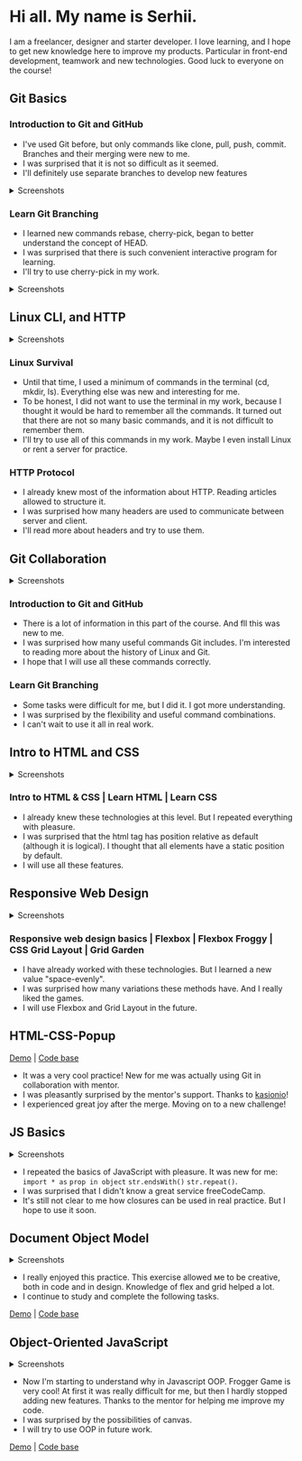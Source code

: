 # Hi all. My name is Serhii.
I am a freelancer, designer and starter developer. I love learning, and I hope to get new knowledge here to improve my products. Particular in front-end development, teamwork and new technologies. Good luck to everyone on the course!

## Git Basics

### Introduction to Git and GitHub
- I've used Git before, but only commands like clone, pull, push, commit. Branches and their merging were new to me.
- I was surprised that it is not so difficult as it seemed.
- I'll definitely use separate branches to develop new features

<details>
<summary>Screenshots</summary>

![](img/git-01.png)
![](img/git-02.png)

</details>

### Learn Git Branching
- I learned new commands rebase, cherry-pick, began to better understand the concept of HEAD.
- I was surprised that there is such convenient interactive program for learning.
- I'll try to use cherry-pick in my work.

<details>
<summary>Screenshots</summary>

![](img/git-03.png)
![](img/git-04.png)

</details>

## Linux CLI, and HTTP

<details>
<summary>Screenshots</summary>

![](task_linux_cli/linux-01.png)
![](task_linux_cli/linux-02.png)
![](task_linux_cli/linux-03.png)
![](task_linux_cli/linux-04.png)

</details>

### Linux Survival
- Until that time, I used a minimum of commands in the terminal (cd, mkdir, ls). Everything else was new and interesting for me.
- To be honest, I did not want to use the terminal in my work, because I thought it would be hard to remember all the commands. It turned out that there are not so many basic commands, and it is not difficult to remember them.
- I'll try to use all of this commands in my work. Maybe I even install Linux or rent a server for practice.

### HTTP Protocol
- I already knew most of the information about HTTP. Reading articles allowed to structure it.
- I was surprised how many headers are used to communicate between server and client.
- I'll read more about headers and try to use them.

## Git Collaboration

<details>
<summary>Screenshots</summary>

![](task_git_collaboration/git-05.png)
![](task_git_collaboration/git-06.png)
![](task_git_collaboration/git-07.png)
![](task_git_collaboration/git-08.png)

</details>

### Introduction to Git and GitHub
- There is a lot of information in this part of the course. And fll this was new to me.
- I was surprised how many useful commands Git includes. I'm interested to reading more about the history of Linux and Git.
- I hope that I will use all these commands correctly.

### Learn Git Branching
- Some tasks were difficult for me, but I did it. I got more understanding.
- I was surprised by the flexibility and useful command combinations.
- I can't wait to use it all in real work.

## Intro to HTML and CSS

<details>
<summary>Screenshots</summary>

![](task_html_css_intro/html-css-intro-01.png)
![](task_html_css_intro/html-css-intro-02.png)
![](task_html_css_intro/html-css-intro-03.png)
![](task_html_css_intro/html-css-intro-04.png)

</details>

### Intro to HTML & CSS | Learn HTML | Learn CSS
- I already knew these technologies at this level. But I repeated everything with pleasure.
- I was surprised that the html tag has position relative as default (although it is logical). I thought that all elements have a static position by default.
- I will use all these features.

## Responsive Web Design

<details>
<summary>Screenshots</summary>

![](task_responsive_web_design/responsive-web-design-01.png)
![](task_responsive_web_design/responsive-web-design-02.png)
![](task_responsive_web_design/responsive-web-design-03.png)
![](task_responsive_web_design/responsive-web-design-04.png)
![](task_responsive_web_design/responsive-web-design-05.png)
![](task_responsive_web_design/responsive-web-design-06.png)
![](task_responsive_web_design/responsive-web-design-07.png)
![](task_responsive_web_design/responsive-web-design-08.png)
![](task_responsive_web_design/responsive-web-design-09.png)
![](task_responsive_web_design/responsive-web-design-10.png)
![](task_responsive_web_design/responsive-web-design-11.png)
![](task_responsive_web_design/responsive-web-design-12.png)
![](task_responsive_web_design/responsive-web-design-13.png)
![](task_responsive_web_design/responsive-web-design-14.png)
![](task_responsive_web_design/responsive-web-design-15.png)
![](task_responsive_web_design/responsive-web-design-16.png)
![](task_responsive_web_design/responsive-web-design-17.png)
![](task_responsive_web_design/responsive-web-design-18.png)
![](task_responsive_web_design/responsive-web-design-19.png)
![](task_responsive_web_design/responsive-web-design-20.png)
![](task_responsive_web_design/responsive-web-design-21.png)
![](task_responsive_web_design/responsive-web-design-22.png)
![](task_responsive_web_design/responsive-web-design-23.png)
![](task_responsive_web_design/responsive-web-design-24.png)
![](task_responsive_web_design/responsive-web-design-31.png)
![](task_responsive_web_design/responsive-web-design-32.png)
![](task_responsive_web_design/responsive-web-design-33.png)
![](task_responsive_web_design/responsive-web-design-34.png)
![](task_responsive_web_design/responsive-web-design-35.png)
![](task_responsive_web_design/responsive-web-design-36.png)
![](task_responsive_web_design/responsive-web-design-37.png)
![](task_responsive_web_design/responsive-web-design-38.png)
![](task_responsive_web_design/responsive-web-design-39.png)
![](task_responsive_web_design/responsive-web-design-40.png)
![](task_responsive_web_design/responsive-web-design-41.png)
![](task_responsive_web_design/responsive-web-design-42.png)
![](task_responsive_web_design/responsive-web-design-43.png)
![](task_responsive_web_design/responsive-web-design-44.png)
![](task_responsive_web_design/responsive-web-design-45.png)
![](task_responsive_web_design/responsive-web-design-46.png)
![](task_responsive_web_design/responsive-web-design-47.png)
![](task_responsive_web_design/responsive-web-design-48.png)
![](task_responsive_web_design/responsive-web-design-49.png)
![](task_responsive_web_design/responsive-web-design-50.png)
![](task_responsive_web_design/responsive-web-design-51.png)
![](task_responsive_web_design/responsive-web-design-52.png)
![](task_responsive_web_design/responsive-web-design-53.png)
![](task_responsive_web_design/responsive-web-design-54.png)
![](task_responsive_web_design/responsive-web-design-55.png)
![](task_responsive_web_design/responsive-web-design-56.png)
![](task_responsive_web_design/responsive-web-design-57.png)
![](task_responsive_web_design/responsive-web-design-58.png)

</details>

### Responsive web design basics | Flexbox | Flexbox Froggy | CSS Grid Layout | Grid Garden 
- I have already worked with these technologies. But I learned a new value "space-evenly".
- I was surprised how many variations these methods have. And I really liked the games.
- I will use Flexbox and Grid Layout in the future.

## HTML-CSS-Popup

[Demo](https://crealime.github.io/html-css-popup/dist "Demo") |
[Code base](https://github.com/crealime/html-css-popup "Code base")


- It was a very cool practice! New for me was actually using Git in collaboration with mentor.
- I was pleasantly surprised by the mentor's support. Thanks to [kasionio](https://github.com/kasionio "kasionio")!
- I experienced great joy after the merge. Moving on to a new challenge!

## JS Basics

<details>
<summary>Screenshots</summary>

![](task_js_basics/task_js_basics-00.jpg)
![](task_js_basics/task_js_basics-01.png)
![](task_js_basics/task_js_basics-02.png)
![](task_js_basics/task_js_basics-03.png)
![](task_js_basics/task_js_basics-04.png)
![](task_js_basics/task_js_basics-05.png)
![](task_js_basics/task_js_basics-06.png)

</details>

- I repeated the basics of JavaScript with pleasure. It was new for me: `import * as` `prop in object` `str.endsWith()` `str.repeat()`.
- I was surprised that I didn't know a great service freeCodeCamp.
- It's still not clear to me how closures can be used in real practice. But I hope to use it soon.

## Document Object Model

<details>
<summary>Screenshots</summary>

![](task_js_dom/task-js-dom-01.jpg)
![](task_js_dom/task-js-dom-02.png)

</details>

- I really enjoyed this practice. This exercise allowed ме to be creative, both in code and in design. Knowledge of flex and grid helped a lot.
- I continue to study and complete the following tasks.

[Demo](https://crealime.github.io/dom/dist "Demo") | [Code base](https://github.com/crealime/dom "Code base")

## Object-Oriented JavaScript

<details>
<summary>Screenshots</summary>

![](task_js_oop/task-js-oop-001.png)
![](task_js_oop/task-js-oop-002.png)
![](task_js_oop/task-js-oop-003.png)

</details>

- Now I'm starting to understand why in Javascript OOP. Frogger Game is very cool! At first it was really difficult for me, but then I hardly stopped adding new features. Thanks to the mentor for helping me improve my code.
- I was surprised by the possibilities of canvas.
- I will try to use OOP in future work.

[Demo](https://crealime.github.io/frogger-game "Demo") | [Code base](https://github.com/crealime/frogger-game "Code base")
